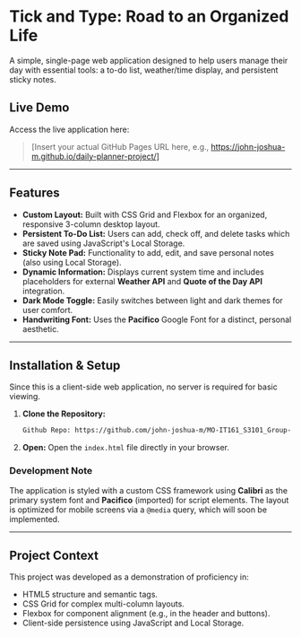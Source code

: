 # Tick and Type: Road to an Organized Life 

A simple, single-page web application designed to help users manage their day with essential tools: a to-do list, weather/time display, and persistent sticky notes.

## Live Demo

Access the live application here:

> [Insert your actual GitHub Pages URL here, e.g., https://john-joshua-m.github.io/daily-planner-project/]

***

## Features

* **Custom Layout:** Built with CSS Grid and Flexbox for an organized, responsive 3-column desktop layout.
* **Persistent To-Do List:** Users can add, check off, and delete tasks which are saved using JavaScript's Local Storage.
* **Sticky Note Pad:** Functionality to add, edit, and save personal notes (also using Local Storage).
* **Dynamic Information:** Displays current system time and includes placeholders for external **Weather API** and **Quote of the Day API** integration.
* **Dark Mode Toggle:** Easily switches between light and dark themes for user comfort.
* **Handwriting Font:** Uses the **Pacifico** Google Font for a distinct, personal aesthetic.

***

## Installation & Setup

Since this is a client-side web application, no server is required for basic viewing.

1.  **Clone the Repository:**
    ```bash
    Github Repo: https://github.com/john-joshua-m/MO-IT161_S3101_Group-2
    ```
2.  **Open:** Open the `index.html` file directly in your browser.

### Development Note

The application is styled with a custom CSS framework using **Calibri** as the primary system font and **Pacifico** (imported) for script elements. The layout is optimized for mobile screens via a `@media` query, which will soon be implemented.

***

## Project Context

This project was developed as a demonstration of proficiency in:
* HTML5 structure and semantic tags.
* CSS Grid for complex multi-column layouts.
* Flexbox for component alignment (e.g., in the header and buttons).
* Client-side persistence using JavaScript and Local Storage.